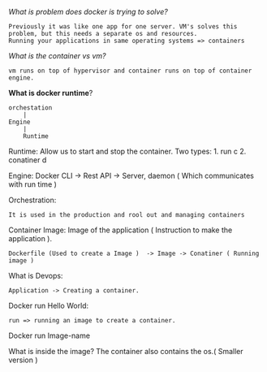 *What is problem does docker is trying to solve?*
 	
	Previously it was like one app for one server. VM's solves this problem, but this needs a separate os and resources.
	Running your applications in same operating systems => containers

*What is the container vs vm?*

	vm runs on top of hypervisor and container runs on top of container engine.

**What is docker runtime**?

	orchestation
	    |
	Engine
	    |
	    Runtime

Runtime:
	Allow us to start and stop the container.
	Two types:
		1. run c
		2. conatiner d

Engine:
	Docker CLI -> Rest API -> Server, daemon ( Which communicates with run time )

Orchestration:

	It is used in the production and rool out and managing containers

Container Image: Image of the application ( Instruction to make the application ).

	Dockerfile (Used to create a Image )  -> Image -> Conatiner ( Running image )

What is Devops:

	Application -> Creating a container. 


Docker run Hello World:
	
	run => running an image to create a container.

Docker run Image-name

What is inside the image?
	The container also contains the os.( Smaller version )
